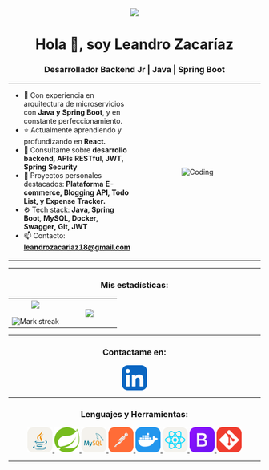 <p align="center"><picture align="center"><img align="center" src = "https://github.com/7oSkaaa/7oSkaaa/blob/main/Images/about_me.gif?raw=true" width = 50px></picture></p>
<h1 align="center">Hola 👋, soy Leandro Zacaríaz</h1>
<h3 align="center">Desarrollador Backend Jr | Java | Spring Boot </h3>

<table align="center">
<tr border="none">
<td width="50%" align="left">
  
- 🌱 Con experiencia en arquitectura de microservicios con **Java y Spring Boot**, y en constante perfeccionamiento.
- ⭐ Actualmente aprendiendo y profundizando en **React.**
- 💬 Consultame sobre **desarrollo backend, APIs RESTful, JWT, Spring Security**
- 🚀 Proyectos personales destacados: **Plataforma E-commerce, Blogging API, Todo List, y Expense Tracker.**
- ⚙️ Tech stack: **Java, Spring Boot, MySQL, Docker, Swagger, Git, JWT**
- 📫 Contacto: **leandrozacariaz18@gmail.com**

</td>
<td width="50%" align="center">

  <img align="center" alt="Coding" width="450" src="https://repository-images.githubusercontent.com/588181932/e36ec678-7984-4cdd-8e4c-a3932772ff8e">

  
  </td>
</tr>
</table>

---

<h3 align="center">Mis estadísticas:</h3>
<p align="center">
<table align="center">
<tr border="none">
<td width="50%" align="center">
  
  <img  align="center"  src="https://github-readme-stats.vercel.app/api?username=LeandroZacariaz&theme=dark&show_icons=true&count_private=true" />
  <br></br>
  <img  title="🔥 Get streak stats for your profile at git.io/streak-stats" alt="Mark streak" src="https://github-readme-streak-stats.herokuapp.com/?user=LeandroZacariaz&theme=dark&hide_border=false" /> 
</td>
<td width="50%" align="center">

  <img  align="center"  src="https://github-readme-stats.vercel.app/api/top-langs/?username=LeandroZacariaz&exclude_repo=laboratorio_python,informatorio-grupoZ&theme=dark&langs_count=10&hide_border=false"/>
  
  </td>
</tr>
</table>

---

<h3 align="center">Contactame en:</h3>
<p align="center">
<a href="https://www.linkedin.com/in/leandrozacariaz/" target="blank"><img align="center" src="https://github.com/tandpfun/skill-icons/blob/main/icons/LinkedIn.svg" alt="leandrozacariaz" height="50" width="50" /></a>
</p>

---

<h3 align="center">Lenguajes y Herramientas:</h3>
<p align="center">

  <!-- Java -->
  <a href="https://www.java.com" target="_blank" rel="noreferrer">
    <img src="https://github.com/tandpfun/skill-icons/blob/main/icons/Java-Light.svg" alt="Java" width="50" height="50"/>
  </a>

  <!-- Spring Boot -->
  <a href="https://spring.io/projects/spring-boot" target="_blank" rel="noreferrer">
    <img src="https://github.com/devicons/devicon/blob/master/icons/spring/spring-original.svg" alt="Spring Boot" width="50" height="50"/>
  </a>


  <!-- MySQL -->
  <a href="https://www.mysql.com/" target="_blank" rel="noreferrer">
    <img src="https://github.com/tandpfun/skill-icons/blob/main/icons/MySQL-Light.svg" alt="MySQL" width="50" height="50"/>
  </a>

  <!-- Postman -->
  <a href="https://www.postman.com/" target="_blank" rel="noreferrer">
    <img src="https://github.com/tandpfun/skill-icons/blob/main/icons/Postman.svg" alt="Postman" width="50" height="50"/>
  </a>


  <!-- Docker -->
  <a href="https://www.docker.com/" target="_blank" rel="noreferrer">
    <img src="https://github.com/tandpfun/skill-icons/blob/main/icons/Docker.svg" alt="Docker" width="50" height="50"/>
  </a>

  <!-- React -->
  <a href="https://reactjs.org/" target="_blank" rel="noreferrer">
    <img src="https://github.com/tandpfun/skill-icons/blob/main/icons/React-Light.svg" alt="React" width="50" height="50"/>
  </a>

  <!-- Bootstrap -->
  <a href="https://getbootstrap.com" target="_blank" rel="noreferrer">
    <img src="https://github.com/tandpfun/skill-icons/blob/main/icons/Bootstrap.svg" alt="Bootstrap" width="50" height="50"/>
  </a>

  <!-- Git -->
  <a href="https://git-scm.com/" target="_blank" rel="noreferrer">
    <img src="https://github.com/tandpfun/skill-icons/blob/main/icons/Git.svg" alt="Git" width="50" height="50"/>
  </a>

</p>


---


